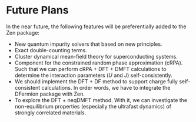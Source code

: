 # Future Plans

In the near future, the following features will be preferentially added to the Zen package:

* New quantum impurity solvers that based on new principles.
* Exact double-counting terms.
* Cluster dynamical mean-field theory for superconducting systems.
* Component for the constrained random phase approximation (cRPA). Such that we can perform cRPA + DFT + DMFT calculations to determine the interaction parameters (*U* and *J*) self-consistently.
* We should implement the DFT + DF method to support charge fully self-consistent calculations. In order words, we have to integrate the DFermion package with Zen.
* To explore the DFT + neqDMFT method. With it, we can investigate the non-equilibrium properties (especially the ultrafast dynamics) of strongly correlated materials.
 